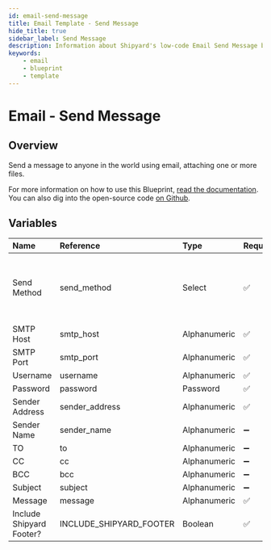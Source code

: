 ```yaml
---
id: email-send-message
title: Email Template - Send Message
hide_title: true
sidebar_label: Send Message
description: Information about Shipyard's low-code Email Send Message blueprint. Send a message to anyone in the world using email.
keywords:
    - email
    - blueprint
    - template
---
```


# Email - Send Message

## Overview

Send a message to anyone in the world using email, attaching one or more files.

For more information on how to use this Blueprint, [read the documentation](https://www.shipyardapp.com/docs/blueprint-library/email). You can also dig into the open-source code [on Github](https://github.com/shipyardapp/email-blueprints).

## Variables

| Name | Reference | Type | Required | Default | Options | Description |
|:---|:---|:---|:---|:---|:---|:---|
| Send Method | send_method | Select | :white_check_mark: | `tls` | SSL: `ssl`<br></br><br></br>TLS: `tls` | - |
| SMTP Host | smtp_host | Alphanumeric | :white_check_mark: |  | - | - |
| SMTP Port | smtp_port | Alphanumeric | :white_check_mark: |  | - | - |
| Username | username | Alphanumeric | :white_check_mark: | - | - | - |
| Password | password | Password | :white_check_mark: | hlgyecgskabctidf | - | - |
| Sender Address | sender_address | Alphanumeric | :white_check_mark: |  | - | - |
| Sender Name | sender_name | Alphanumeric | :heavy_minus_sign: |  | - | - |
| TO | to | Alphanumeric | :heavy_minus_sign: |  | - | - |
| CC | cc | Alphanumeric | :heavy_minus_sign: |  | - | - |
| BCC | bcc | Alphanumeric | :heavy_minus_sign: |  | - | - |
| Subject | subject | Alphanumeric | :heavy_minus_sign: |  | - | - |
| Message | message | Alphanumeric | :white_check_mark: |  | - | - |
| Include Shipyard Footer? | INCLUDE_SHIPYARD_FOOTER | Boolean | :white_check_mark: | true | - | - |


